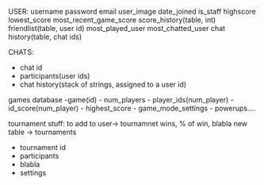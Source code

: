 USER:
  username
  password
  email
  user_image
  date_joined
  is_staff
  highscore
  lowest_score
  most_recent_game_score
  score_history(table, int)
  friendlist(table, user id)
  most_played_user
  most_chatted_user
  chat history(table, chat ids)


CHATS:
  - chat id
  - participants(user ids)
  - chat history(stack of strings, assigned to a user id)




games database
  -game(id)
    - num_players
    - player_ids(num_player)
    - id_score(num_player)
    - highest_score
    - game_mode_settings
      - powerups....



tournament stuff:
to add to user-> tournamnet wins, % of win, blabla
new table -> tournaments
  - tournament id
  - participants
  - blabla
  - settings
